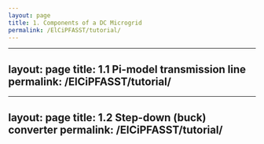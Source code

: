 ```yaml
---
layout: page
title: 1. Components of a DC Microgrid
permalink: /ElCiPFASST/tutorial/
---
```


---
layout: page
title: 1.1 Pi-model transmission line
permalink: /ElCiPFASST/tutorial/
---

---
layout: page
title: 1.2 Step-down (buck) converter
permalink: /ElCiPFASST/tutorial/
---
